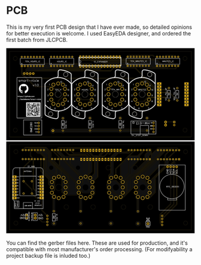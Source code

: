 # PCB

This is my very first PCB design that I have ever made, so detailed opinions for better execution is welcome. I used EasyEDA designer, and ordered the first batch from JLCPCB.  

<img src="https://raw.githubusercontent.com/danielbene/smart-nixie/master/pcb/img/front.svg">  
<img src="https://raw.githubusercontent.com/danielbene/smart-nixie/master/pcb/img/back.svg">  

You can find the gerber files here. These are used for production, and it's compatible with most manufacturer's order processing. (For modifyability a project backup file is inluded too.)
